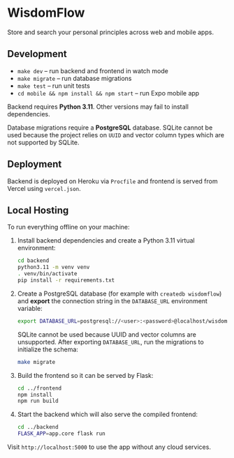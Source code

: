 # WisdomFlow

Store and search your personal principles across web and mobile apps.

## Development

- `make dev` – run backend and frontend in watch mode
- `make migrate` – run database migrations
- `make test` – run unit tests
- `cd mobile && npm install && npm start` – run Expo mobile app

Backend requires **Python 3.11**. Other versions may fail to install dependencies.

Database migrations require a **PostgreSQL** database. SQLite cannot be used
because the project relies on `UUID` and vector column types which are not
supported by SQLite.

## Deployment

Backend is deployed on Heroku via `Procfile` and frontend is served from Vercel using `vercel.json`.

## Local Hosting

To run everything offline on your machine:

1. Install backend dependencies and create a Python 3.11 virtual environment:

   ```bash
   cd backend
   python3.11 -m venv venv
   . venv/bin/activate
   pip install -r requirements.txt
   ```

2. Create a PostgreSQL database (for example with `createdb wisdomflow`) and
   **export** the connection string in the `DATABASE_URL` environment variable:

   ```bash
   export DATABASE_URL=postgresql://<user>:<password>@localhost/wisdomflow
   ```

   SQLite cannot be used because UUID and vector columns are unsupported.
   After exporting `DATABASE_URL`, run the migrations to initialize the schema:

   ```bash
   make migrate
   ```

3. Build the frontend so it can be served by Flask:

   ```bash
   cd ../frontend
   npm install
   npm run build
   ```

4. Start the backend which will also serve the compiled frontend:

   ```bash
   cd ../backend
   FLASK_APP=app.core flask run
   ```

Visit `http://localhost:5000` to use the app without any cloud services.
